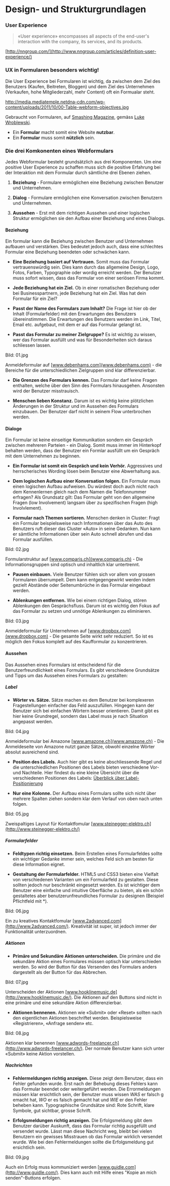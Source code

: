# Design- und Strukturgrundlagen

### User Experience

> «User experience» encompasses all aspects of the end-user's interaction with the company, its services, and its products.

[http://nngroup.com/](http://www.nngroup.com/articles/definition-user-experience/)

### UX in Formularen besonders wichtig!

Die User Experience bei Formularen ist wichtig, da zwischen dem Ziel des Benutzers (Kaufen, Beitreten, Bloggen) und dem Ziel des Unternehmen (Verkaufen, hohe Mitgliederzahl, mehr Content) oft ein Formualar steht.

http://media.mediatemple.netdna-cdn.com/wp-content/uploads/2011/10/00-Table-webform-objectives.jpg

Gebraucht von Formularen, auf [Smashing Magazine](http://www.smashingmagazine.com), gemäss [Luke Wroblewski](http://www.lukew.com/resources/web_form_design.asp).

* Ein __Formular__ macht somit eine Website __nutzbar__.
* Ein __Formular__ muss somit __nützlich__ sein.

### Die drei Komkonenten eines Webformulars

Jedes Webformular besteht grundsätzlich aus drei Komponenten. Um eine positive User Experience zu schaffen muss sich die positive Erfahrung bei der Interaktion mit dem Formular durch sämtliche drei Ebenen ziehen.

1. __Beziehung__ - Formulare ermöglichen eine Beziehung zwischen Benutzer und Unternehmen.

2. __Dialog__ - Formulare ermögilchen eine Konversation zwischen Benutzern und Unternehmen.

3. __Aussehen__ - Erst mit dem richtigen Aussehen und einer logischen Struktur ermöglichen sie den Aufbau einer Beziehung und eines Dialogs.

#### Beziehung
Ein formular kann die Beziehung zwischen Benutzer und Unternehmen aufbauen und verstärken. Dies bedeutet jedoch auch, dass eine schlechtes Formular eine Beziehung beendeten oder schwächen kann.

* __Eine Beziehung basiert auf Vertrauen.__ Somit muss das Formular vertrauenswürdig sein. Dies kann durch das allgemeine Design, Logo, Fotos, Farben, Typographie oder wordig erreicht werden. Der Benutzer muss sofort wissen, dass das Formular von einer seriösen Firma kommt.

* __Jede Beziehung hat ein Ziel.__ Ob in einer romatischen Beziehung oder bei Businesspartnern, jede Beziehung hat ein Ziel. Was hat dein Formular für ein Ziel?

* __Passt der Name des Formulars zum Inhalt?__ Die Frage ist hier ob der Inhalt (Formularfelder) mit den Erwartungen des Benutzers übereinstimmen. Die Erwartungen des Benutzers werden im Link, Titel, Email etc. aufgebaut, mit dem er auf das Formular gelangt ist.

* __Passt das Formular zu meiner Zielgruppe?__ Es ist wichtig zu wissen, wer das Formular ausfüllt und was für Besonderheiten sich daraus schliessen lassen.

Bild: 01.jpg

Anmeldeformular auf [www.debenhams.com](www.debenhams.com) - die Bereiche für die unterschiedlichen Zielgruppen sind klar differenzierbar.

* __Die Grenzen des Formulars kennen.__ Das Formular darf keine Fragen enthalten, welche über den Sinn des Formulars hinausgehen. Ansonsten wird der Benutzer misstrauisch.

* __Menschen lieben Konstanz.__ Darum ist es wichtig keine plötzlichen Änderungen in der Struktur und im Aussehen des Formulars einzubauen. Der Benutzer darf nicht in seinem Flow unterbrochen werden.

#### Dialoge
Ein Formular ist keine einseitige Kommunikation sondern ein Gespräch zwischen mehreren Parteien - ein Dialog. Somit muss immer im Hinterkopf behalten werden, dass der Benutzer ein Formlar ausfüllt um ein Gespräch mit dem Unternehmen zu beginnen.

* __Ein Formular ist somit ein Gespräch und kein Verhör.__ Aggressives und herrscherisches Wording lösen beim Benutzer eine Abwerhaltung aus.

* __Dem logischen Aufbau einer Konversation folgen.__ Ein Formular muss einen logischen Aufbau aufweisen. Du würdest doch auch nicht nach dem Kennenlernen gleich nach dem Namen die Telefonnummer erfragen? Als Grundsatz gilt: Das Formular geht von den allgemeine Fragen (low Involvement) langsam über zu spezifischen Fragen (high Involvlement).

* __Formular nach Themen sortieren.__ Menschen denken in Cluster: Fragt ein Formular beispielsweise nach Informationen über das Auto des Benutzers ruft dieser das Cluster «Auto» in seine Gedanken. Nun kann er sämtliche Informationen über sein Auto schnell abrufen und das Formular ausfüllen.

Bild: 02.jpg

Formularstruktur auf [www.comparis.ch](www.comparis.ch) - Die Informationsgruppen sind optisch und inhaltlich klar untertrennt.

* __Pausen einbauen.__ Viele Benutzer fühlen sich vor allem von grossen Formularen überrumpelt. Dem kann entgegengewirkt werden indem gezielt Abstände oder Seitenumbrüche in das Formular eingebaut werden.

* __Ablenkungen entfernen.__ Wie bei einem richtigen Dialog, stören Ablenkungen den Gesprächsfluss. Darum ist es wichtig den Fokus auf das Formular zu setzen und unnötige Ablenkungen zu eliminieren.

Bild: 03.jpg

Anmeldeformular für Unternehmen auf [www.dropbox.com](www.dropbox.com) - Die gesamte Seite wirkt sehr reduziert. So ist es möglich den Fokus komplett auf des Kaufformular zu konzentrieren.

#### Aussehen
Das Aussehen eines Formulars ist entscheidend für die Benutzerfreundlichkeit eines Formulars. Es gibt verschiedene Grundsätze und Tipps um das Aussehen eines Formulars zu gestalten:

##### Label

* __Wörter vs. Sätze.__ Sätze machen es dem Benutzer bei komplexeren Fragestellungen einfacher das Feld auszufüllen. Hingegen kann der Benutzer sich bei einfachen Wörtern besser orientieren. Damit gibt es hier keine Grundregel, sondern das Label muss je nach Situation angepasst werden.

Bild: 04.jpg

Anmeldeformular bei Amazone [www.amazone.ch](www.amazone.ch) - Die Anmeldeseite von Amazone nutzt ganze Sätze, obwohl einzelne Wörter absolut ausreichend sind.

* __Position des Labels.__ Auch hier gibt es keine abschliessende Regel und die unterschiedlichen Positionen des Labels bieten verschiedene Vor- und Nachteile. Hier findest du eine kleine Übersicht über die verschiedenen Positionen des Labels: [Überblick über Label-Positionierung](http://media.mediatemple.netdna-cdn.com/wp-content/uploads/2011/10/00-Table-webform-alignment.jpg)

* __Nur eine Kolonne.__ Der Aufbau eines Formulars sollte sich nicht über mehrere Spalten ziehen sondern klar dem Verlauf von oben nach unten folgen.

Bild: 05.jpg

Zweispaltiges Layout für Kontaktfomular [www.steinegger-elektro.ch](http://www.steinegger-elektro.ch/)

##### Formularfelder

* __Feldtypen richtig einsetzen.__ Beim Erstellen eines Formularfeldes sollte ein wichtiger Gedanke immer sein, welches Feld sich am besten für diese Information eignet. 

* __Gestaltung der Formularfelder.__ HTML5 und CSS3 bieten eine Vielfalt von verschiedenen Varianten um ein Formularfeld zu gestalten. Diese sollten jedoch nur beschränkt eingesetzt werden. Es ist wichtiger dem Benutzer eine einfache und intuitive Oberfläche zu bieten, als ein schön gestaltetes aber benutzerunfreundliches Formular zu designen (Beispiel Pflichtfeld mit *).

Bild: 06.jpg

Ein zu kreatives Kontaktfomular [www.2advanced.com](http://www.2advanced.com/). Kreativität ist super, ist jedoch immer der Funktionalität unterzuordnen.


##### Aktionen

* __Primäre und Sekundäre Aktionen unterscheiden.__ Die primäre und die sekundäre Aktion eines Formulares müssen optisch klar unterschieden werden. So wird der Button für das Versenden des Formulars anders dargestellt als der Button für das Abbrechen.

Bild: 07.jpg

Unterscheiden der Aktionen [www.hooklinemusic.de](http://www.hooklinemusic.de/). Die Aktionen auf den Buttons sind nicht in eine primäre und eine sekundäre Aktion differenzierbar.

* __Aktionen bennenen.__ Aktionen wie «Submit» oder «Reset» sollten nach den eigentlichen Aktionen beschriftet werden. Beispielsweise «Registrieren», «Anfrage senden» etc.

Bild: 08.jpg

Aktionen klar benennen [www.adwords-freelancer.ch](http://www.adwords-freelancer.ch/). Der normale Benutzer kann sich unter «Submit» keine Aktion vorstellen.

##### Nachrichten

* __Fehlermeldungen richtig anzeigen.__ Diese zeigt dem Benutzer, dass ein Fehler gefunden wurde. Erst nach der Behebung dieses Fehlers kann das Formular beendet oder weitergeführt werden. Die Errormeldungen müssen klar ersichtlich sein, der Benutzer muss wissen _WAS_ er falsch g emacht hat, _WO_ er es falsch gemacht hat und _WIE_ er den Fehler beheben kann. Typographische Grundsätze sind: Rote Schrift, klare Symbole, gut sichtbar, grosse Schrift.


* __Erfolgsmeldungen richtig anzeigen.__ Die Erfolgsmeldung gibt dem Benutzer darüber Auskunft, dass das Formular richtig ausgefüllt und versendet wurde. Lässt man diese Nachricht weg, bleibt bei vielen Benutzern ein gewisses Misstrauen ob das Formular wirklich versendet wurde. Wie bei den Fehlermeldungen sollte die Erfolgsmeldung gut ersichtlich sein.

Bild: 09.jpg

Auch ein Erfolg muss kommuniziert werden [www.guidle.com](http://www.guidle.com/). Dies kann auch mit Hilfe eines "Kopie an mich senden"-Buttons erfolgen.